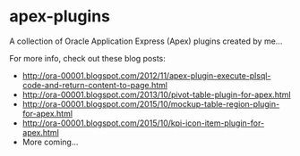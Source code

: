 # apex-plugins
A collection of Oracle Application Express (Apex) plugins created by me... 

For more info, check out these blog posts:
* http://ora-00001.blogspot.com/2012/11/apex-plugin-execute-plsql-code-and-return-content-to-page.html
* http://ora-00001.blogspot.com/2013/10/pivot-table-plugin-for-apex.html
* http://ora-00001.blogspot.com/2015/10/mockup-table-region-plugin-for-apex.html
* http://ora-00001.blogspot.com/2015/10/kpi-icon-item-plugin-for-apex.html
* More coming...

